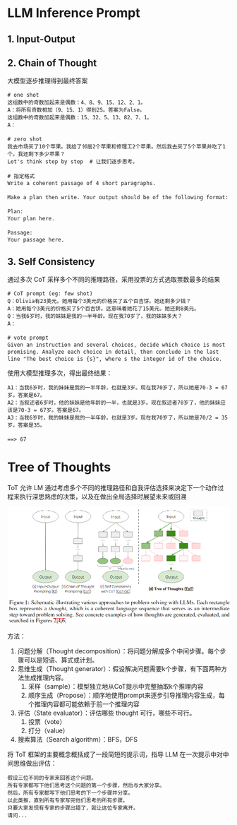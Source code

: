 # LLM Inference Prompt

## 1. Input-Output

## 2. Chain of Thought
大模型逐步推理得到最终答案

```text
# one shot
这组数中的奇数加起来是偶数：4、8、9、15、12、2、1。
A：将所有奇数相加（9、15、1）得到25。答案为False。
这组数中的奇数加起来是偶数：15、32、5、13、82、7、1。
A：

# zero shot
我去市场买了10个苹果。我给了邻居2个苹果和修理工2个苹果。然后我去买了5个苹果并吃了1个。我还剩下多少苹果？
Let's think step by step  # 让我们逐步思考。

# 指定格式
Write a coherent passage of 4 short paragraphs. 

Make a plan then write. Your output should be of the following format:

Plan:
Your plan here.

Passage:
Your passage here.
```

## 3. Self Consistency
通过多次 CoT 采样多个不同的推理路径，采用投票的方式选取票数最多的结果

```text
# CoT prompt (eg: few shot)
Q：Olivia有23美元。她用每个3美元的价格买了五个百吉饼。她还剩多少钱？
A：她用每个3美元的价格买了5个百吉饼。这意味着她花了15美元。她还剩8美元。
Q：当我6岁时，我的妹妹是我的一半年龄。现在我70岁了，我的妹妹多大？
A：

# vote prompt
Given an instruction and several choices, decide which choice is most promising. Analyze each choice in detail, then conclude in the last line "The best choice is {s}", where s the integer id of the choice.
```

使用大模型推理多次，得出最终结果：
```text
A1：当我6岁时，我的妹妹是我的一半年龄，也就是3岁。现在我70岁了，所以她是70-3 = 67岁。答案是67。
A2：当叙述者6岁时，他的妹妹是他年龄的一半，也就是3岁。现在叙述者70岁了，他的妹妹应该是70-3 = 67岁。答案是67。
A3：当我6岁时，我的妹妹是我的一半年龄，也就是3岁。现在我70岁了，所以她是70/2 = 35岁。答案是35。

==> 67
```

# Tree of Thoughts
ToT 允许 LM 通过考虑多个不同的推理路径和自我评估选择来决定下一个动作过程来执行深思熟虑的决策，以及在做出全局选择时展望未来或回溯

![](/imgs/llm/inference/tot.png)

方法：
1. 问题分解（Thought decomposition）：将问题分解成多个中间步骤。每个步骤可以是短语、算式或计划。
2. 思维生成（Thought generator）：假设解决问题需要k个步骤，有下面两种方法生成推理内容。
   1) 采样（sample）：模型独立地从CoT提示中完整抽取k个推理内容
   2) 顺序生成（Propose）：顺序地使用prompt来逐步引导推理内容生成，每个推理内容都可能依赖于前一个推理内容
3. 评估（State evaluator）：评估哪些 thought 可行，哪些不可行。
   1) 投票（vote）
   2) 打分（value）
4. 搜索算法（Search algorithm）：BFS，DFS

将 ToT 框架的主要概念概括成了一段简短的提示词，指导 LLM 在一次提示中对中间思维做出评估：
```text
假设三位不同的专家来回答这个问题。
所有专家都写下他们思考这个问题的第一个步骤，然后与大家分享。
然后，所有专家都写下他们思考的下一个步骤并分享。
以此类推，直到所有专家写完他们思考的所有步骤。
只要大家发现有专家的步骤出错了，就让这位专家离开。
请问...
```